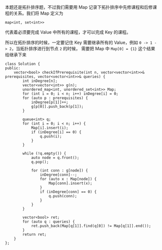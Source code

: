 本题还是拓扑排序题，不过我们需要用 Map 记录下拓扑排序中先修课程和后修课程的关系。我们将 Map 定义为

`map<int, set<int>>`

代表着必须要完成 Value 中所有的课程，才可以完成 Key 的课程。

所以在拓扑排序的时候，一定要记住 Key 需要继承所有的 Value，例如 `0 -> 1 -> 2`，当拓扑排序进行到节点 `2` 的时候，
需要把 Map 中 `Map[0] = {1}` 这个结果给继承下来

```
class Solution {
public:
    vector<bool> checkIfPrerequisite(int n, vector<vector<int>>& prerequisites, vector<vector<int>>& queries) {
        int inDegree[n];
        vector<vector<int>> g(n);
        unordered_map<int, unordered_set<int>> Map;
        for (int i = 0; i < n; i++) inDegree[i] = 0;
        for (auto p : prerequisites) {
            inDegree[p[1]]++;
            g[p[0]].push_back(p[1]);
        }
        
        queue<int> q;
        for (int i = 0; i < n; i++) {
            Map[i].insert(i);
            if (inDegree[i] == 0) {
                q.push(i);
            }
        }
        
        while (!q.empty()) {
            auto node = q.front();
            q.pop();
            
            for (int conn : g[node]) {
                inDegree[conn]--;
                for (auto x : Map[node]) {
                    Map[conn].insert(x);
                }
                if (inDegree[conn] == 0) {
                    q.push(conn);
                }
            }
        }
        
        vector<bool> ret;
        for (auto q : queries) {
            ret.push_back(Map[q[1]].find(q[0]) != Map[q[1]].end());
        }
        return ret;
    }
};
```


